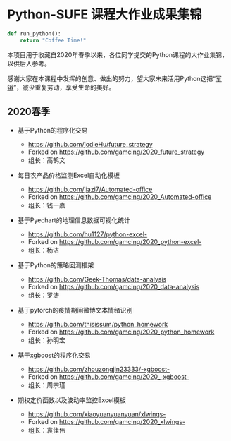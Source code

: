 # Python-SUFE 课程大作业成果集锦

```python
def run_python():
    return "Coffee Time!"
```

本项目用于收藏自2020年春季以来，各位同学提交的Python课程的大作业集锦，以供后人参考。

感谢大家在本课程中发挥的创意、做出的努力，望大家未来活用Python这把“[军锹](https://www.bilibili.com/video/BV1as411m7NW)”，减少重复劳动，享受生命的美好。

## 2020春季

* 基于Python的程序化交易
    * https://github.com/jodieHu/future_strategy 
    * Forked on https://github.com/gamcing/2020_future_strategy
    * 组长：高鹤文

* 每日农产品价格监测Excel自动化模板
    * https://github.com/jiazi7/Automated-office 
    * Forked on https://github.com/gamcing/2020_Automated-office
    * 组长：钱一嘉
    
* 基于Pyechart的地理信息数据可视化统计
    * https://github.com/hu1127/python-excel-
    * Forked on https://github.com/gamcing/2020_python-excel-
    * 组长：杨洁
    
* 基于Python的策略回测框架
    * https://github.com/Geek-Thomas/data-analysis
    * Forked on https://github.com/gamcing/2020_data-analysis
    * 组长：罗涛

* 基于pytorch的疫情期间微博文本情绪识别
    * https://github.com/thisissum/python_homework
    * Forked on https://github.com/gamcing/2020_python_homework
    * 组长：孙明宏
* 基于xgboost的程序化交易
    * https://github.com/zhouzongjin23333/-xgboost-
    * Forked on https://github.com/gamcing/2020_-xgboost-
    * 组长：周宗瑾
* 期权定价函数以及波动率监控Excel模板
    * https://github.com/xiaoyuanyuanyuan/xlwings-
    * Forked on https://github.com/gamcing/2020_xlwings-
    * 组长：袁佳伟
